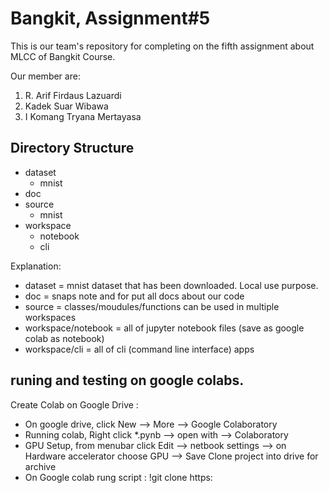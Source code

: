 # Bangkit, Assignment#5
This is our team's repository for completing on the fifth assignment about MLCC of Bangkit Course.

Our member are:
1. R. Arif Firdaus Lazuardi
2. Kadek Suar Wibawa
3. I Komang Tryana Mertayasa

## Directory Structure 
- dataset
  - mnist
- doc
- source
  - mnist
- workspace
  - notebook
  - cli

Explanation:
- dataset = mnist dataset that has been downloaded. Local use purpose.
- doc = snaps note and for put all docs about our code
- source = classes/moudules/functions can be used in multiple workspaces
- workspace/notebook = all of jupyter notebook files (save as google colab as notebook)
- workspace/cli = all of cli (command line interface) apps


## runing and testing on google colabs.
Create Colab on Google Drive :
 - On google drive, click New --> More --> Google Colaboratory 
 - Running colab, Right click *.pynb --> open with --> Colaboratory 
 - GPU Setup, from menubar click Edit --> netbook settings --> on Hardware accelerator choose GPU --> Save
Clone project into drive for archive
 - On Google colab rung script : !git clone https:


